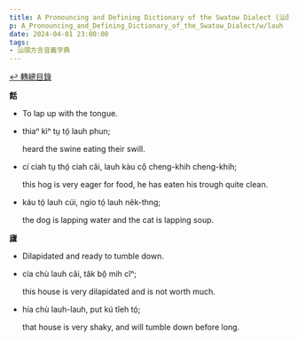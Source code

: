 ```yaml
---
title: A Pronouncing and Defining Dictionary of the Swatow Dialect (汕頭方言音義字典) / lauh
p: A_Pronouncing_and_Defining_Dictionary_of_the_Swatow_Dialect/w/lauh
date: 2024-04-01 23:00:00
tags: 
- 汕頭方言音義字典
---
```


[↩️ 轉總目錄](/A_Pronouncing_and_Defining_Dictionary_of_the_Swatow_Dialect)


**餂**
- To lap up with the tongue.

- thiaⁿ kìⁿ tṳ tó̤ lauh phun;

  heard the swine eating their swill.

- cí ciah tṳ thó̤ ciah căi, lauh kàu cô̤ cheng-khih cheng-khih;

  this hog is very eager for food, he has eaten his trough quite clean.

- káu tó̤ lauh cúi, ngio tó̤ lauh nêk-thng;

  the dog is lapping water and the cat is lapping soup.

**㢒**
- Dilapidated and ready to tumble down.

- cía chù lauh căi, tâk bô̤ mih cîⁿ;

  this house is very dilapidated and is not worth much.

- hía chù lauh-lauh, put kú tîeh tó̤;

  that house is very shaky, and will tumble down before long.